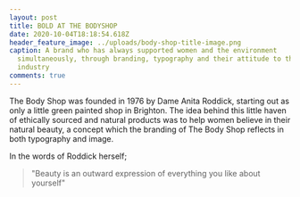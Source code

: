 ```yaml
---
layout: post
title: BOLD AT THE BODYSHOP
date: 2020-10-04T18:18:54.618Z
header_feature_image: ../uploads/body-shop-title-image.png
caption: A brand who has always supported women and the environment
  simultaneously, through branding, typography and their attitude to the beauty
  industry
comments: true
---
```

The Body Shop was founded in 1976 by Dame Anita Roddick, starting out as only a little green painted shop in Brighton. The idea behind this little haven of ethically sourced and natural products was to help women believe in their natural beauty, a concept which the branding of The Body Shop reflects in both typography and image.

In the words of Roddick herself; 

> "Beauty is an outward expression of everything you like about yourself"
